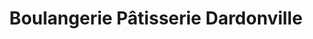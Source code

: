 ---
title: "Boulangerie Pâtisserie Dardonville"
url: /fontainebleau/boulangerie-patisserie-dardonville/
shop: boulangerie
---